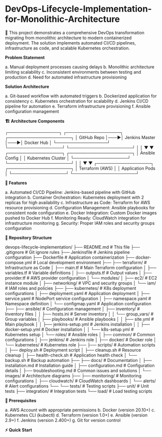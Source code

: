 # DevOps-Lifecycle-Implementation-for-Monolithic-Architecture
🎯 This project demonstrates a comprehensive DevOps transformation migrating from monolithic architecture to modern containerized deployment. The solution implements automated CI/CD pipelines, infrastructure as code, and scalable Kubernetes orchestration.


**Problem Statement**

a. Manual deployment processes causing delays
b. Monolithic architecture limiting scalability
c. Inconsistent environments between testing and production
d. Need for automated infrastructure provisioning


**Solution Architecture**

a. Git-based workflow with automated triggers
b. Dockerized application for consistency
c. Kubernetes orchestration for scalability
d. Jenkins CI/CD pipeline for automation
e. Terraform infrastructure provisioning
f. Ansible configuration management



**🏗️ Architecture Components**

┌─────────────────┐    ┌──────────────────┐    ┌─────────────────────┐
│   GitHub Repo   │───▶│  Jenkins Master  │───▶│   Docker Hub        │
└─────────────────┘    └──────────────────┘    └─────────────────────┘
                                │                          │
                                ▼                          ▼
                       ┌──────────────────┐    ┌─────────────────────┐
                       │  Ansible Config  │    │  Kubernetes Cluster │
                       └──────────────────┘    └─────────────────────┘
                                │                          │
                                ▼                          ▼
                       ┌──────────────────┐    ┌─────────────────────┐
                       │ Terraform (AWS)  │    │  Application Pods   │
                       └──────────────────┘    └─────────────────────┘



**🚀 Features**

a. Automated CI/CD Pipeline: Jenkins-based pipeline with GitHub integration
b. Container Orchestration: Kubernetes deployment with 2 replicas for high availability
c. Infrastructure as Code: Terraform for AWS resource provisioning
d. Configuration Management: Ansible playbooks for consistent node configuration
e. Docker Integration: Custom Docker images pushed to Docker Hub
f. Monitoring Ready: CloudWatch integration for infrastructure monitoring
g. Security: Proper IAM roles and security groups configuration



**📁 Repository Structure**

devops-lifecycle-implementation/
├── README.md                           # This file
├── .gitignore                         # Git ignore rules
├── Jenkinsfile                        # Jenkins pipeline configuration
├── Dockerfile                         # Application containerization
├── docker-compose.yml                 # Local development environment
├── 
├── terraform/                         # Infrastructure as Code
│   ├── main.tf                       # Main Terraform configuration
│   ├── variables.tf                  # Variable definitions
│   ├── outputs.tf                    # Output values
│   ├── provider.tf                   # AWS provider configuration
│   └── modules/
│       ├── ec2/                      # EC2 instance module
│       ├── networking/               # VPC and security groups
│       └── iam/                      # IAM roles and policies
├── 
├── kubernetes/                        # K8s deployment configurations
│   ├── deployment.yaml               # Application deployment
│   ├── service.yaml                  # NodePort service configuration
│   ├── namespace.yaml                # Namespace definition
│   └── configmap.yaml                # Application configuration
├── 
├── ansible/                          # Configuration management
│   ├── inventory/                    # Inventory files
│   │   ├── hosts.ini                # Server inventory
│   │   └── group_vars/              # Group variables
│   ├── playbooks/                   # Ansible playbooks
│   │   ├── site.yml                 # Main playbook
│   │   ├── jenkins-setup.yml        # Jenkins installation
│   │   ├── docker-setup.yml         # Docker installation
│   │   └── k8s-setup.yml            # Kubernetes setup
│   └── roles/                       # Ansible roles
│       ├── common/                  # Common configurations
│       ├── jenkins/                 # Jenkins role
│       ├── docker/                  # Docker role
│       └── kubernetes/              # Kubernetes role
├── 
├── scripts/                          # Automation scripts
│   ├── deploy.sh                    # Deployment script
│   ├── cleanup.sh                   # Resource cleanup
│   ├── health-check.sh              # Application health check
│   └── backup.sh                    # Backup automation
├── 
├── docs/                            # Documentation
│   ├── installation.md             # Installation guide
│   ├── configuration.md            # Configuration details
│   ├── troubleshooting.md          # Common issues and solutions
│   └── images/                     # Architecture diagrams
├── 
├── monitoring/                      # Monitoring configurations
│   ├── cloudwatch/                 # CloudWatch dashboards
│   └── alerts/                     # Alert configurations
└── 
└── tests/                          # Testing scripts
    ├── unit/                       # Unit tests
    ├── integration/                # Integration tests
    └── load/                       # Load testing scripts





**🔧 Prerequisites**

a. AWS Account with appropriate permissions
b. Docker (version 20.10+)
c. Kubernetes CLI (kubectl)
d. Terraform (version 1.0+)
e. Ansible (version 2.9+)
f. Jenkins (version 2.400+)
g. Git for version control




**⚡ Quick Start**

